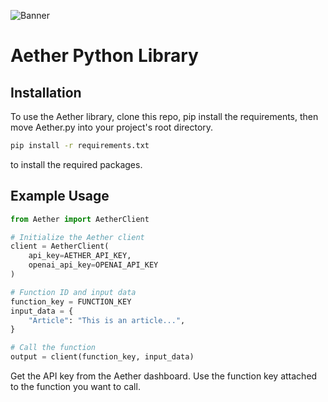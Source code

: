 <!-- add images/aether_logo_trans.png next to title-->
![Banner](./images/The_Aether_Black.png)
# Aether Python Library

## Installation
To use the Aether library, clone this repo, pip install the requirements, then move Aether.py into your project's root directory.

```bash
pip install -r requirements.txt 
```
to install the required packages. 


## Example Usage

```python
from Aether import AetherClient

# Initialize the Aether client
client = AetherClient(
    api_key=AETHER_API_KEY, 
    openai_api_key=OPENAI_API_KEY
)

# Function ID and input data
function_key = FUNCTION_KEY
input_data = {
    "Article": "This is an article...",
}

# Call the function
output = client(function_key, input_data)
```

Get the API key from the Aether dashboard. Use the function key attached to the function you want to call.